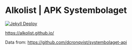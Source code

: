# Alkolist | APK Systembolaget

[![Jekyll Deploy](https://github.com/alkolist/alkolist.github.io/actions/workflows/main.yml/badge.svg?branch=main)](https://github.com/alkolist/alkolist.github.io/actions/workflows/main.yml)

https://alkolist.github.io/


Data from: https://github.com/dcronqvist/systembolaget-api
